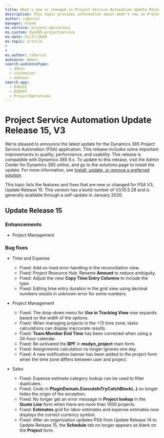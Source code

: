```yaml
---
title: What's new or changed in Project Service Automation Update Release 15, V3
description: This topic provides information about what's new in Project Service Automation Update Release 15, V3.
author: ruhercul
manager: kfend
ms.service: project-operations
ms.custom: dyn365-projectservice
ms.date: 01/27/2020
ms.topic: article
#
#
ms.author: ruhercul
audience: Admin
search.audienceType: 
  - admin
  - customizer
  - enduser
search.app: 
  - D365CE
  - D365PS
  - ProjectOperations
---
```



# Project Service Automation Update Release 15, V3

We’re pleased to announce the latest update for the Dynamics 365 Project Service Automation (PSA) application. This release includes some important improvements to quality, performance, and usability. This release is compatible with Dynamics 365 9.x. To update to this release, visit the Admin Center for Dynamics 365 online, and go to the solutions page to install the update. For more information, see [Install, update, or remove a preferred solution](https://docs.microsoft.com/power-platform/admin/install-remove-preferred-solution).

This topic lists the features and fixes that are new or changed for PSA V3, Update Release 15. This version has a build number of V3.10.5.28 and is generally available through a self-update in January 2020.

## Update Release 15 

### Enhancements

- Project Management

### Bug fixes

- Time and Expense

  - Fixed: Add on-load error handling in the reconciliation view.
  - Fixed: Project Resource Hub: Rename **Amount** to reduce ambiguity.
  - Fixed: Adjust the view **Copy Time Entry Columns** to include the type.
  - Fixed: Editing time entry duration in the grid view using decimal numbers results in unknown error for some numbers.

- Project Management

  - Fixed: The drop-down menu for **Use in Tracking View** now expands based on the width of the options.
  - Fixed: When managing projects in the +13 time zone, tasks calculations can display inaccurate results.
  - Fixed: **Team Member End Time** has been corrected when using a 24-hour calendar.
  - Fixed: Re-activated the **BPF** in **msdyn_project** main form.
  - Fixed: Assignments calculation no longer ignores one day.
  - Fixed: A new notification banner has been added to the project form when the time zone differs between user and project.

- Sales

  - Fixed: Expense estimate category lookup can be used to filter duplicates.
  - Fixed: Code in **PluginDomain.ExecuteInTryCatchBlock(..)** no longer hides the origin of the exception.
  - Fixed: No longer get an error message in **Project lookup** in the **Quote Line** form when there are more than 1000 projects.
  - Fixed: **Estimates** grid for labor estimates and expense estimates now displays the correct currency symbol.
  - Fixed: After an organization updates PSA from Update Release 14 to Update Release 15, the **Schedule** tab no longer appears as blank on the **Project** form.
